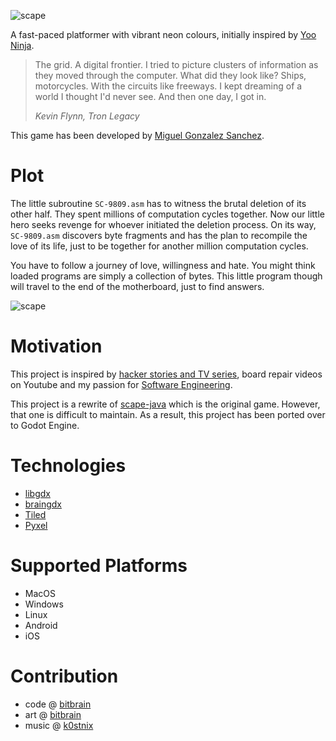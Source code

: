 ![scape](android/src/main/play/listings/en-GB/graphics/feature-graphic/1.png)

A fast-paced platformer with vibrant neon colours, initially inspired by [Yoo Ninja](https://yoo-ninja-free.en.uptodown.com/android).
>  The grid. A digital frontier. I tried to picture clusters of information as they moved through the computer. What did they look like? Ships, motorcycles. With the circuits like freeways. I kept dreaming of a world I thought I'd never see. And then one day, I got in.
>
> *Kevin Flynn, Tron Legacy*

This game has been developed by [Miguel Gonzalez Sanchez](https://bitbrain.github.io).

# Plot

The little subroutine `SC-9809.asm` has to witness the brutal deletion of its other half. They spent millions of computation cycles together. Now our little hero seeks revenge for whoever initiated the deletion process. On its way, `SC-9809.asm` discovers byte fragments and has the plan to recompile the love of its life, just to be together for another million computation cycles.

You have to follow a journey of love, willingness and hate. You might think loaded programs are simply a collection of bytes. This little program though will travel to the end of the motherboard, just to find answers.

![scape](https://bitbrain.github.io/public/media/scape-animation-style.gif)

# Motivation

This project is inspired by [hacker stories and TV series](https://en.wikipedia.org/wiki/Mr._Robot), board repair videos on Youtube and my passion for [Software Engineering](https://en.wikipedia.org/wiki/Software_engineering).

This project is a rewrite of [scape-java](https://github.com/bitbrain/scape-java) which is the original game. However, that one is difficult to maintain. As a result, this project has been ported over to Godot Engine.

# Technologies

* [libgdx](https://libgdx.badlogicgames.com)
* [braingdx](https://github.com/bitbrain/braingdx)
* [Tiled](https://www.mapeditor.org)
* [Pyxel](https://pyxeledit.com)

# Supported Platforms

* MacOS
* Windows
* Linux
* Android
* iOS

# Contribution

- code @ [bitbrain](https://twitter.com/bitbrain_)
- art @ [bitbrain](https://twitter.com/bitbrain_)
- music @ [k0stnix](https://twitter.com/LasloJott)
